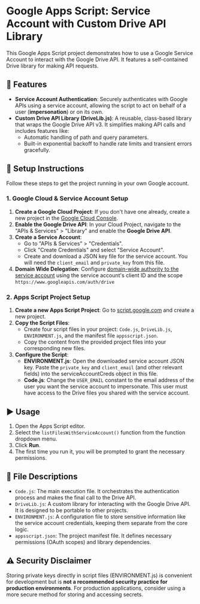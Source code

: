 # **Google Apps Script: Service Account with Custom Drive API Library**

This Google Apps Script project demonstrates how to use a Google Service Account to interact with the Google Drive API. It features a self-contained Drive library for making API requests.

## **🚀 Features**

* **Service Account Authentication**: Securely authenticates with Google APIs using a service account, allowing the script to act on behalf of a user (**impersonation**) or on its own.  
* **Custom Drive API Library (DriveLib.js)**: A reusable, class-based library that wraps the Google Drive API v3. It simplifies making API calls and includes features like:  
  * Automatic handling of path and query parameters.  
  * Built-in exponential backoff to handle rate limits and transient errors gracefully.  

## **🔧 Setup Instructions**

Follow these steps to get the project running in your own Google account.

### **1\. Google Cloud & Service Account Setup**

1. **Create a Google Cloud Project**: If you don't have one already, create a new project in the [Google Cloud Console](https://console.cloud.google.com/).  
2. **Enable the Google Drive API**: In your Cloud Project, navigate to the "APIs & Services" \> "Library" and enable the **Google Drive API**.  
3. **Create a Service Account**:  
   * Go to "APIs & Services" \> "Credentials".  
   * Click "Create Credentials" and select "Service Account".   
   * Create and download a JSON key file for the service account. You will need the `client_email` and `private_key` from this file.
4. **Domain Wide Delegation**: Configure [domain-wide authority to the service account](https://developers.google.com/identity/protocols/oauth2/service-account#delegatingauthority) using the service account's client ID and the scope `https://www.googleapis.com/auth/drive`

### **2\. Apps Script Project Setup**

1. **Create a new Apps Script Project**: Go to [script.google.com](https://script.google.com/home) and create a new project.  
2. **Copy the Script Files**:  
   * Create four script files in your project: `Code.js`, `DriveLib.js`, `ENVIRONMENT.js`, and the manifest file `appsscript.json`.  
   * Copy the content from the provided project files into your corresponding new files.  
3. **Configure the Script**:  
   * **ENVIRONMENT.js**: Open the downloaded service account JSON key. Paste the `private_key` and `client_email` (and other relevant fields) into the serviceAccountCreds object in this file.  
   * **Code.js**: Change the `USER_EMAIL` constant to the email address of the user you want the service account to impersonate. This user must have access to the Drive files you shared with the service account.

## **▶️ Usage**

1. Open the Apps Script editor.  
2. Select the `listFilesWithServiceAccount()` function from the function dropdown menu.  
3. Click **Run**.  
4. The first time you run it, you will be prompted to grant the necessary permissions.

## **📂 File Descriptions**

* `Code.js`: The main execution file. It orchestrates the authentication process and makes the final call to the Drive API.  
* `DriveLib.js`: A custom library for interacting with the Google Drive API. It is designed to be portable to other projects.  
* `ENVIRONMENT.js`: A configuration file to store sensitive information like the service account credentials, keeping them separate from the core logic.  
* `appsscript.json`: The project manifest file. It defines necessary permissions (OAuth scopes) and library dependencies.

## **⚠️ Security Disclaimer**

Storing private keys directly in script files (ENVIRONMENT.js) is convenient for development but is **not a recommended security practice for production environments**. For production applications, consider using a more secure method for storing and accessing secrets.